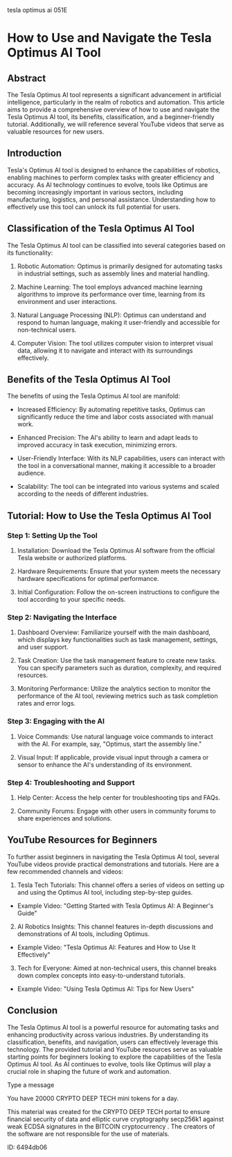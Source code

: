 tesla optimus ai 051E
# How to Use and Navigate the Tesla Optimus AI Tool



## Abstract



The Tesla Optimus AI tool represents a significant advancement in artificial intelligence, particularly in the realm of robotics and automation. This article aims to provide a comprehensive overview of how to use and navigate the Tesla Optimus AI tool, its benefits, classification, and a beginner-friendly tutorial. Additionally, we will reference several YouTube videos that serve as valuable resources for new users.



## Introduction



Tesla's Optimus AI tool is designed to enhance the capabilities of robotics, enabling machines to perform complex tasks with greater efficiency and accuracy. As AI technology continues to evolve, tools like Optimus are becoming increasingly important in various sectors, including manufacturing, logistics, and personal assistance. Understanding how to effectively use this tool can unlock its full potential for users.



## Classification of the Tesla Optimus AI Tool



The Tesla Optimus AI tool can be classified into several categories based on its functionality:



1. Robotic Automation: Optimus is primarily designed for automating tasks in industrial settings, such as assembly lines and material handling.

2. Machine Learning: The tool employs advanced machine learning algorithms to improve its performance over time, learning from its environment and user interactions.

3. Natural Language Processing (NLP): Optimus can understand and respond to human language, making it user-friendly and accessible for non-technical users.

4. Computer Vision: The tool utilizes computer vision to interpret visual data, allowing it to navigate and interact with its surroundings effectively.



## Benefits of the Tesla Optimus AI Tool



The benefits of using the Tesla Optimus AI tool are manifold:



- Increased Efficiency: By automating repetitive tasks, Optimus can significantly reduce the time and labor costs associated with manual work.

- Enhanced Precision: The AI's ability to learn and adapt leads to improved accuracy in task execution, minimizing errors.

- User-Friendly Interface: With its NLP capabilities, users can interact with the tool in a conversational manner, making it accessible to a broader audience.

- Scalability: The tool can be integrated into various systems and scaled according to the needs of different industries.



## Tutorial: How to Use the Tesla Optimus AI Tool



### Step 1: Setting Up the Tool



1. Installation: Download the Tesla Optimus AI software from the official Tesla website or authorized platforms.

2. Hardware Requirements: Ensure that your system meets the necessary hardware specifications for optimal performance.

3. Initial Configuration: Follow the on-screen instructions to configure the tool according to your specific needs.



### Step 2: Navigating the Interface



1. Dashboard Overview: Familiarize yourself with the main dashboard, which displays key functionalities such as task management, settings, and user support.

2. Task Creation: Use the task management feature to create new tasks. You can specify parameters such as duration, complexity, and required resources.

3. Monitoring Performance: Utilize the analytics section to monitor the performance of the AI tool, reviewing metrics such as task completion rates and error logs.



### Step 3: Engaging with the AI



1. Voice Commands: Use natural language voice commands to interact with the AI. For example, say, "Optimus, start the assembly line."

2. Visual Input: If applicable, provide visual input through a camera or sensor to enhance the AI's understanding of its environment.



### Step 4: Troubleshooting and Support



1. Help Center: Access the help center for troubleshooting tips and FAQs.

2. Community Forums: Engage with other users in community forums to share experiences and solutions.



## YouTube Resources for Beginners



To further assist beginners in navigating the Tesla Optimus AI tool, several YouTube videos provide practical demonstrations and tutorials. Here are a few recommended channels and videos:



1. Tesla Tech Tutorials: This channel offers a series of videos on setting up and using the Optimus AI tool, including step-by-step guides.

- Example Video: "Getting Started with Tesla Optimus AI: A Beginner's Guide"



2. AI Robotics Insights: This channel features in-depth discussions and demonstrations of AI tools, including Optimus.

- Example Video: "Tesla Optimus AI: Features and How to Use It Effectively"



3. Tech for Everyone: Aimed at non-technical users, this channel breaks down complex concepts into easy-to-understand tutorials.

- Example Video: "Using Tesla Optimus AI: Tips for New Users"



## Conclusion



The Tesla Optimus AI tool is a powerful resource for automating tasks and enhancing productivity across various industries. By understanding its classification, benefits, and navigation, users can effectively leverage this technology. The provided tutorial and YouTube resources serve as valuable starting points for beginners looking to explore the capabilities of the Tesla Optimus AI tool. As AI continues to evolve, tools like Optimus will play a crucial role in shaping the future of work and automation.



Type a message

You have 20000 CRYPTO DEEP TECH mini tokens for a day.


This material was created for the  CRYPTO DEEP TECH portal  to ensure financial security of data and elliptic curve cryptography  secp256k1 against weak ECDSA  signatures   in the  BITCOIN cryptocurrency . The creators of the software are not responsible for the use of materials.

 ID: 6494db06
